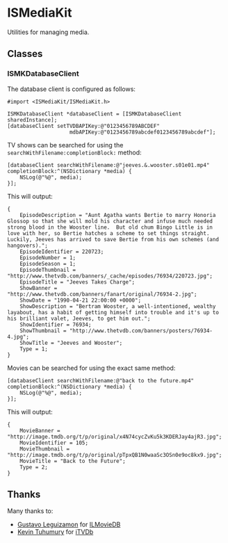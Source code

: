 ISMediaKit
==========

Utilities for managing media.

Classes
-------

### ISMKDatabaseClient

The database client is configured as follows:

```objc
#import <ISMediaKit/ISMediaKit.h>

ISMKDatabaseClient *databaseClient = [ISMKDatabaseClient sharedInstance];
[databaseClient setTVDBAPIKey:@"0123456789ABCDEF"
                    mdbAPIKey:@"0123456789abcdef0123456789abcdef"];
```

TV shows can be searched for using the `searchWithFilename:completionBlock:` method:

```objc
[databaseClient searchWithFilename:@"jeeves.&.wooster.s01e01.mp4" completionBlock:^(NSDictionary *media) {
    NSLog(@"%@", media);
}];
```

This will output:

```
{
    EpisodeDescription = "Aunt Agatha wants Bertie to marry Honoria Glossop so that she will mold his character and infuse much needed strong blood in the Wooster line.  But old chum Bingo Little is in love with her, so Bertie hatches a scheme to set things straight. Luckily, Jeeves has arrived to save Bertie from his own schemes (and hangovers).";
    EpisodeIdentifier = 220723;
    EpisodeNumber = 1;
    EpisodeSeason = 1;
    EpisodeThumbnail = "http://www.thetvdb.com/banners/_cache/episodes/76934/220723.jpg";
    EpisodeTitle = "Jeeves Takes Charge";
    ShowBanner = "http://www.thetvdb.com/banners/fanart/original/76934-2.jpg";
    ShowDate = "1990-04-21 22:00:00 +0000";
    ShowDescription = "Bertram Wooster, a well-intentioned, wealthy layabout, has a habit of getting himself into trouble and it's up to his brilliant valet, Jeeves, to get him out.";
    ShowIdentifier = 76934;
    ShowThumbnail = "http://www.thetvdb.com/banners/posters/76934-4.jpg";
    ShowTitle = "Jeeves and Wooster";
    Type = 1;
}
```

Movies can be searched for using the exact same method:

```objc
[databaseClient searchWithFilename:@"back to the future.mp4" completionBlock:^(NSDictionary *media) {
    NSLog(@"%@", media);
}];
```

This will output:

```
{
    MovieBanner = "http://image.tmdb.org/t/p/original/x4N74cycZvKu5k3KDERJay4ajR3.jpg";
    MovieIdentifier = 105;
    MovieThumbnail = "http://image.tmdb.org/t/p/original/pTpxQB1N0waaSc3OSn0e9oc8kx9.jpg";
    MovieTitle = "Back to the Future";
    Type = 2;
}
```

Thanks
------

Many thanks to:

- [Gustavo Leguizamon](https://github.com/goopi) for [ILMovieDB](https://github.com/WatchApp/ILMovieDB)
- [Kevin Tuhumury](https://github.com/kevintuhumury) for [iTVDb](https://github.com/kevintuhumury/itvdb)
